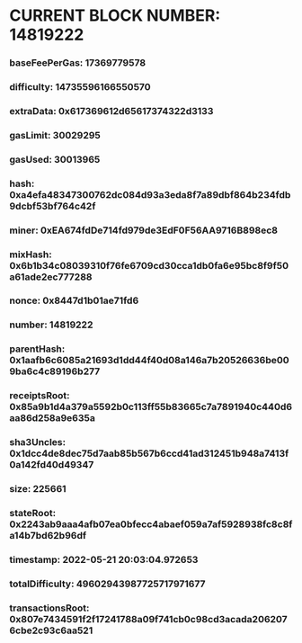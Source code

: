 # CURRENT BLOCK NUMBER: 14819222

### baseFeePerGas: 17369779578
### difficulty: 14735596166550570
### extraData: 0x617369612d65617374322d3133
### gasLimit: 30029295
### gasUsed: 30013965
### hash: 0xa4efa48347300762dc084d93a3eda8f7a89dbf864b234fdb9dcbf53bf764c42f
### miner: 0xEA674fdDe714fd979de3EdF0F56AA9716B898ec8
### mixHash: 0x6b1b34c08039310f76fe6709cd30cca1db0fa6e95bc8f9f50a61ade2ec777288
### nonce: 0x8447d1b01ae71fd6
### number: 14819222
### parentHash: 0x1aafb6c6085a21693d1dd44f40d08a146a7b20526636be009ba6c4c89196b277
### receiptsRoot: 0x85a9b1d4a379a5592b0c113ff55b83665c7a7891940c440d6aa86d258a9e635a
### sha3Uncles: 0x1dcc4de8dec75d7aab85b567b6ccd41ad312451b948a7413f0a142fd40d49347
### size: 225661
### stateRoot: 0x2243ab9aaa4afb07ea0bfecc4abaef059a7af5928938fc8c8fa14b7bd62b96df
### timestamp: 2022-05-21 20:03:04.972653
### totalDifficulty: 49602943987725717971677
### transactionsRoot: 0x807e7434591f2f17241788a09f741cb0c98cd3acada2062076cbe2c93c6aa521
